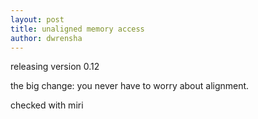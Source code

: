 ```yaml
---
layout: post
title: unaligned memory access
author: dwrensha
---
```



releasing version 0.12

the big change: you never have to worry about alignment.

checked with miri